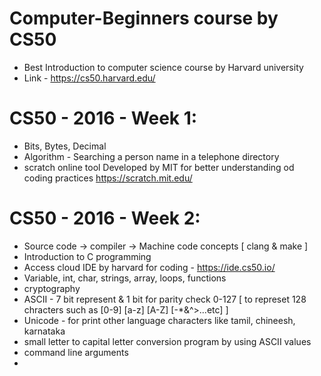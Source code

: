 # Computer-Beginners course by CS50

* Best Introduction to computer science course by Harvard university
* Link - https://cs50.harvard.edu/ 

# CS50 - 2016 - Week 1:

  * Bits, Bytes, Decimal
  * Algorithm - Searching a person name in a telephone directory
  * scratch online tool Developed by MIT for better understanding od coding practices https://scratch.mit.edu/

# CS50 - 2016 - Week 2:

  * Source code -> compiler -> Machine code concepts [ clang & make ]
  * Introduction to C programming
  * Access cloud IDE by harvard for coding - https://ide.cs50.io/
  * Variable, int, char, strings, array, loops, functions
  * cryptography
  * ASCII - 7 bit represent & 1 bit for parity check 0-127 [ to represet 128 chracters such as [0-9] [a-z] [A-Z] [-*&^>...etc] ] 
  * Unicode - for print other language characters like tamil, chineesh, karnataka
  * small letter to capital letter conversion program by using ASCII values
  * command line arguments
  * 
  
